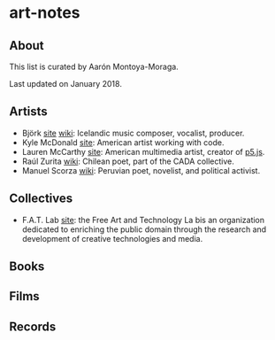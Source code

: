 # art-notes

## About

This list is curated by Aarón Montoya-Moraga.

Last updated on January 2018.


## Artists

* Björk [site](https://bjork.com) [wiki](https://en.wikipedia.org/wiki/Bj%C3%B6rk): Icelandic music composer, vocalist, producer.  
* Kyle McDonald [site](http://www.kylemcdonald.net/): American artist working with code.
* Lauren McCarthy [site](http://lauren-mccarthy.com/): American multimedia artist, creator of [p5.js](https:s//p5js.org/).
* Raúl Zurita [wiki](https://en.wikipedia.org/wiki/Ra%C3%BAl_Zurita): Chilean poet, part of the CADA collective.
* Manuel Scorza [wiki](https://en.wikipedia.org/wiki/Manuel_Scorza): Peruvian poet, novelist, and political activist.

## Collectives

* F.A.T. Lab [site](http://fffff.at/): the Free Art and Technology La bis an organization dedicated to enriching the public domain through the research and development of creative technologies and media.


## Books

## Films

## Records
